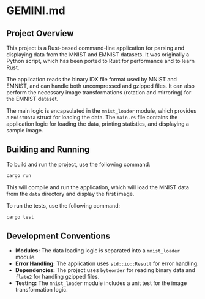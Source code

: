 # GEMINI.md

## Project Overview

This project is a Rust-based command-line application for parsing and displaying data from the MNIST and EMNIST datasets. It was originally a Python script, which has been ported to Rust for performance and to learn Rust.

The application reads the binary IDX file format used by MNIST and EMNIST, and can handle both uncompressed and gzipped files. It can also perform the necessary image transformations (rotation and mirroring) for the EMNIST dataset.

The main logic is encapsulated in the `mnist_loader` module, which provides a `MnistData` struct for loading the data. The `main.rs` file contains the application logic for loading the data, printing statistics, and displaying a sample image.

## Building and Running

To build and run the project, use the following command:

```sh
cargo run
```

This will compile and run the application, which will load the MNIST data from the `data` directory and display the first image.

To run the tests, use the following command:

```sh
cargo test
```

## Development Conventions

*   **Modules:** The data loading logic is separated into a `mnist_loader` module.
*   **Error Handling:** The application uses `std::io::Result` for error handling.
*   **Dependencies:** The project uses `byteorder` for reading binary data and `flate2` for handling gzipped files.
*   **Testing:** The `mnist_loader` module includes a unit test for the image transformation logic.

